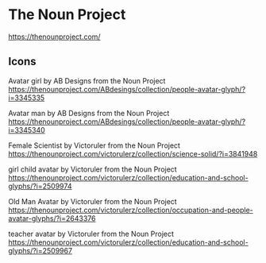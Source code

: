 # The Noun Project
https://thenounproject.com/

## Icons
Avatar girl by AB Designs from the Noun Project
https://thenounproject.com/ABdesings/collection/people-avatar-glyph/?i=3345335

Avatar man by AB Designs from the Noun Project
https://thenounproject.com/ABdesings/collection/people-avatar-glyph/?i=3345340

Female Scientist by Victoruler from the Noun Project
https://thenounproject.com/victorulerz/collection/science-solid/?i=3841948

girl child avatar by Victoruler from the Noun Project
https://thenounproject.com/victorulerz/collection/education-and-school-glyphs/?i=2509974

Old Man Avatar by Victoruler from the Noun Project
https://thenounproject.com/victorulerz/collection/occupation-and-people-avatar-glyphs/?i=2643376

teacher avatar by Victoruler from the Noun Project
https://thenounproject.com/victorulerz/collection/education-and-school-glyphs/?i=2509967